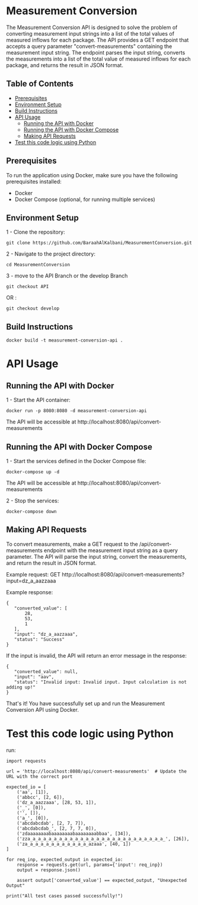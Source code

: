# Measurement Conversion

The Measurement Conversion API is designed to solve the problem of converting measurement input strings into a list of the total values of measured inflows for each package. The API provides a GET endpoint that accepts a query parameter "convert-measurements" containing the measurement input string. The endpoint parses the input string, converts the measurements into a list of the total value of measured inflows for each package, and returns the result in JSON format.

## Table of Contents
- [Prerequisites](#prerequisites)
- [Environment Setup](#environment-setup)
- [Build Instructions](#build-instructions)
- [API Usage](#api-usage)
  - [Running the API with Docker](#running-the-api-with-docker)
  - [Running the API with Docker Compose](#running-the-api-with-docker-compose)
  - [Making API Requests](#making-api-requests)
- [Test this code logic using Python](#test-this-code-logic-using-python)

## Prerequisites

To run the application using Docker, make sure you have the following prerequisites installed:

- Docker
- Docker Compose (optional, for running multiple services)


## Environment Setup

1 - Clone the repository:
 ```
git clone https://github.com/BaraahAlKalbani/MeasurementConversion.git
 ```

2 - Navigate to the project directory:
 ```
cd MeasurementConversion
 ```
3 - move to the API Branch or the develop Branch
```
git checkout API
```
OR :
```
git checkout develop
```

## Build Instructions
 ```
docker build -t measurement-conversion-api .
 ```

# API Usage

## Running the API with Docker

1 - Start the API container:
 ```
docker run -p 8080:8080 -d measurement-conversion-api
 ```

The API will be accessible at http://localhost:8080/api/convert-measurements

## Running the API with Docker Compose

1 - Start the services defined in the Docker Compose file:
 ```
docker-compose up -d
 ```

The API will be accessible at http://localhost:8080/api/convert-measurements

2 - Stop the services:
 ```
docker-compose down
 ```

## Making API Requests

To convert measurements, make a GET request to the /api/convert-measurements endpoint with the measurement input string as a query parameter. The API will parse the input string, convert the measurements, and return the result in JSON format.

Example request:
GET
http://localhost:8080/api/convert-measurements?input=dz_a_aazzaaa

Example response:
 ```
{
    "converted_value": [
        28,
        53,
        1
    ],
    "input": "dz_a_aazzaaa",
    "status": "Success"
}
 ```
If the input is invalid, the API will return an error message in the response:
 ```
{
    "converted_value": null,
    "input": "aav",
    "status": "Invalid input: Invalid input. Input calculation is not adding up!"
}
 ```
 
 That's it! You have successfully set up and run the Measurement Conversion API using Docker.
 
# Test this code logic using Python
run:
```
import requests

url = 'http://localhost:8080/api/convert-measurements'  # Update the URL with the correct port

expected_io = [
    ('aa', [1]),
    ('abbcc', [2, 6]),
    ('dz_a_aazzaaa', [28, 53, 1]),
    ('_', [0]),
    ('', []),
    ('a_', [0]),
    ('abcdabcdab', [2, 7, 7]),
    ('abcdabcdab_', [2, 7, 7, 0]),
    ('zdaaaaaaaabaaaaaaaabaaaaaaaabbaa', [34]),
    ('zza_a_a_a_a_a_a_a_a_a_a_a_a_a_a_a_a_a_a_a_a_a_a_a_a_a_', [26]),
    ('za_a_a_a_a_a_a_a_a_a_a_a_azaaa', [40, 1])
]

for req_inp, expected_output in expected_io:
    response = requests.get(url, params={'input': req_inp})
    output = response.json()

    assert output['converted_value'] == expected_output, "Unexpected Output"

print("All test cases passed successfully!")
```
